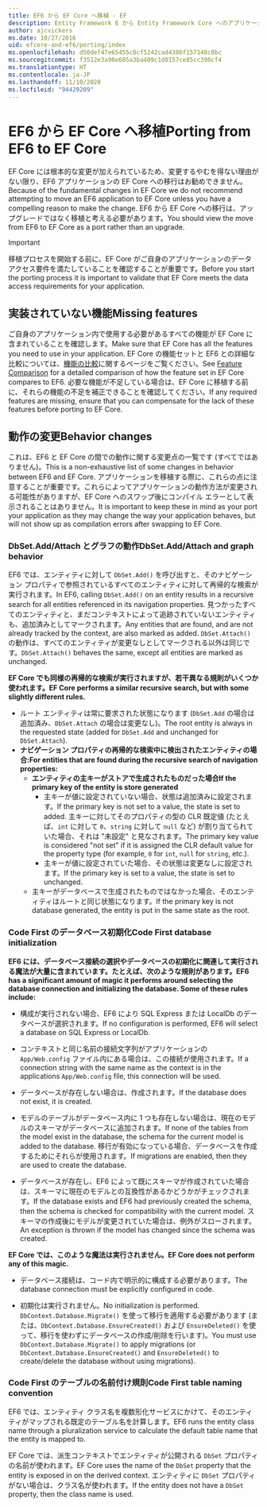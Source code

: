 ```yaml
---
title: EF6 から EF Core へ移植 - EF
description: Entity Framework 6 から Entity Framework Core へのアプリケーションの移植に関する一般的な情報
author: ajcvickers
ms.date: 10/27/2016
uid: efcore-and-ef6/porting/index
ms.openlocfilehash: d50def47e65455c8cf5242cad4386f157148c0bc
ms.sourcegitcommit: f3512e3a98e685a3ba409c1d0157ce85cc390cf4
ms.translationtype: HT
ms.contentlocale: ja-JP
ms.lasthandoff: 11/10/2020
ms.locfileid: "94429209"
---
```

# <a name="porting-from-ef6-to-ef-core"></a><span data-ttu-id="f47ed-103">EF6 から EF Core へ移植</span><span class="sxs-lookup"><span data-stu-id="f47ed-103">Porting from EF6 to EF Core</span></span>

<span data-ttu-id="f47ed-104">EF Core には根本的な変更が加えられているため、変更するやむを得ない理由がない限り、EF6 アプリケーションの EF Core への移行はお勧めできません。</span><span class="sxs-lookup"><span data-stu-id="f47ed-104">Because of the fundamental changes in EF Core we do not recommend attempting to move an EF6 application to EF Core unless you have a compelling reason to make the change.</span></span>
<span data-ttu-id="f47ed-105">EF6 から EF Core への移行は、アップグレードではなく移植と考える必要があります。</span><span class="sxs-lookup"><span data-stu-id="f47ed-105">You should view the move from EF6 to EF Core as a port rather than an upgrade.</span></span>

> [!IMPORTANT]
> <span data-ttu-id="f47ed-106">移植プロセスを開始する前に、EF Core がご自身のアプリケーションのデータ アクセス要件を満たしていることを確認することが重要です。</span><span class="sxs-lookup"><span data-stu-id="f47ed-106">Before you start the porting process it is important to validate that EF Core meets the data access requirements for your application.</span></span>

## <a name="missing-features"></a><span data-ttu-id="f47ed-107">実装されていない機能</span><span class="sxs-lookup"><span data-stu-id="f47ed-107">Missing features</span></span>

<span data-ttu-id="f47ed-108">ご自身のアプリケーション内で使用する必要があるすべての機能が EF Core に含まれていることを確認します。</span><span class="sxs-lookup"><span data-stu-id="f47ed-108">Make sure that EF Core has all the features you need to use in your application.</span></span> <span data-ttu-id="f47ed-109">EF Core の機能セットと EF6 との詳細な比較については、[機能の比較](xref:efcore-and-ef6/index)に関するページをご覧ください。</span><span class="sxs-lookup"><span data-stu-id="f47ed-109">See [Feature Comparison](xref:efcore-and-ef6/index) for a detailed comparison of how the feature set in EF Core compares to EF6.</span></span> <span data-ttu-id="f47ed-110">必要な機能が不足している場合は、EF Core に移植する前に、それらの機能の不足を補正できることを確認してください。</span><span class="sxs-lookup"><span data-stu-id="f47ed-110">If any required features are missing, ensure that you can compensate for the lack of these features before porting to EF Core.</span></span>

## <a name="behavior-changes"></a><span data-ttu-id="f47ed-111">動作の変更</span><span class="sxs-lookup"><span data-stu-id="f47ed-111">Behavior changes</span></span>

<span data-ttu-id="f47ed-112">これは、EF6 と EF Core の間での動作に関する変更点の一覧です (すべてではありません)。</span><span class="sxs-lookup"><span data-stu-id="f47ed-112">This is a non-exhaustive list of some changes in behavior between EF6 and EF Core.</span></span> <span data-ttu-id="f47ed-113">アプリケーションを移植する際に、これらの点に注意することが重要です。これらによってアプリケーションの動作方法が変更される可能性がありますが、EF Core へのスワップ後にコンパイル エラーとして表示されることはありません。</span><span class="sxs-lookup"><span data-stu-id="f47ed-113">It is important to keep these in mind as your port your application as they may change the way your application behaves, but will not show up as compilation errors after swapping to EF Core.</span></span>

### <a name="dbsetaddattach-and-graph-behavior"></a><span data-ttu-id="f47ed-114">DbSet.Add/Attach とグラフの動作</span><span class="sxs-lookup"><span data-stu-id="f47ed-114">DbSet.Add/Attach and graph behavior</span></span>

<span data-ttu-id="f47ed-115">EF6 では、エンティティに対して `DbSet.Add()` を呼び出すと、そのナビゲーション プロパティで参照されているすべてのエンティティに対して再帰的な検索が実行されます。</span><span class="sxs-lookup"><span data-stu-id="f47ed-115">In EF6, calling `DbSet.Add()` on an entity results in a recursive search for all entities referenced in its navigation properties.</span></span> <span data-ttu-id="f47ed-116">見つかったすべてのエンティティと、まだコンテキストによって追跡されていないエンティティも、追加済みとしてマークされます。</span><span class="sxs-lookup"><span data-stu-id="f47ed-116">Any entities that are found, and are not already tracked by the context, are also marked as added.</span></span> <span data-ttu-id="f47ed-117">`DbSet.Attach()` の動作は、すべてのエンティティが変更なしとしてマークされる以外は同じです。</span><span class="sxs-lookup"><span data-stu-id="f47ed-117">`DbSet.Attach()` behaves the same, except all entities are marked as unchanged.</span></span>

<span data-ttu-id="f47ed-118">**EF Core でも同様の再帰的な検索が実行されますが、若干異なる規則がいくつか使われます。**</span><span class="sxs-lookup"><span data-stu-id="f47ed-118">**EF Core performs a similar recursive search, but with some slightly different rules.**</span></span>

* <span data-ttu-id="f47ed-119">ルート エンティティは常に要求された状態になります (`DbSet.Add` の場合は追加済み、`DbSet.Attach` の場合は変更なし)。</span><span class="sxs-lookup"><span data-stu-id="f47ed-119">The root entity is always in the requested state (added for `DbSet.Add` and unchanged for `DbSet.Attach`).</span></span>
* <span data-ttu-id="f47ed-120">**ナビゲーション プロパティの再帰的な検索中に検出されたエンティティの場合:**</span><span class="sxs-lookup"><span data-stu-id="f47ed-120">**For entities that are found during the recursive search of navigation properties:**</span></span>
  * <span data-ttu-id="f47ed-121">**エンティティの主キーがストアで生成されたものだった場合**</span><span class="sxs-lookup"><span data-stu-id="f47ed-121">**If the primary key of the entity is store generated**</span></span>
    * <span data-ttu-id="f47ed-122">主キーが値に設定されていない場合、状態は追加済みに設定されます。</span><span class="sxs-lookup"><span data-stu-id="f47ed-122">If the primary key is not set to a value, the state is set to added.</span></span> <span data-ttu-id="f47ed-123">主キーに対してそのプロパティの型の CLR 既定値 (たとえば、`int` に対して `0`、`string` に対して `null` など) が割り当てられていた場合、それは "未設定" と見なされます。</span><span class="sxs-lookup"><span data-stu-id="f47ed-123">The primary key value is considered "not set" if it is assigned the CLR default value for the property type (for example, `0` for `int`, `null` for `string`, etc.).</span></span>
    * <span data-ttu-id="f47ed-124">主キーが値に設定されていた場合、その状態は変更なしに設定されます。</span><span class="sxs-lookup"><span data-stu-id="f47ed-124">If the primary key is set to a value, the state is set to unchanged.</span></span>
  * <span data-ttu-id="f47ed-125">主キーがデータベースで生成されたものではなかった場合、そのエンティティはルートと同じ状態になります。</span><span class="sxs-lookup"><span data-stu-id="f47ed-125">If the primary key is not database generated, the entity is put in the same state as the root.</span></span>

### <a name="code-first-database-initialization"></a><span data-ttu-id="f47ed-126">Code First のデータベース初期化</span><span class="sxs-lookup"><span data-stu-id="f47ed-126">Code First database initialization</span></span>

<span data-ttu-id="f47ed-127">**EF6 には、データベース接続の選択やデータベースの初期化に関連して実行される魔法が大量に含まれています。たとえば、次のような規則があります。**</span><span class="sxs-lookup"><span data-stu-id="f47ed-127">**EF6 has a significant amount of magic it performs around selecting the database connection and initializing the database. Some of these rules include:**</span></span>

* <span data-ttu-id="f47ed-128">構成が実行されない場合、EF6 により SQL Express または LocalDb のデータベースが選択されます。</span><span class="sxs-lookup"><span data-stu-id="f47ed-128">If no configuration is performed, EF6 will select a database on SQL Express or LocalDb.</span></span>

* <span data-ttu-id="f47ed-129">コンテキストと同じ名前の接続文字列がアプリケーションの `App/Web.config` ファイル内にある場合は、この接続が使用されます。</span><span class="sxs-lookup"><span data-stu-id="f47ed-129">If a connection string with the same name as the context is in the applications `App/Web.config` file, this connection will be used.</span></span>

* <span data-ttu-id="f47ed-130">データベースが存在しない場合は、作成されます。</span><span class="sxs-lookup"><span data-stu-id="f47ed-130">If the database does not exist, it is created.</span></span>

* <span data-ttu-id="f47ed-131">モデルのテーブルがデータベース内に 1 つも存在しない場合は、現在のモデルのスキーマがデータベースに追加されます。</span><span class="sxs-lookup"><span data-stu-id="f47ed-131">If none of the tables from the model exist in the database, the schema for the current model is added to the database.</span></span> <span data-ttu-id="f47ed-132">移行が有効になっている場合、データベースを作成するためにそれらが使用されます。</span><span class="sxs-lookup"><span data-stu-id="f47ed-132">If migrations are enabled, then they are used to create the database.</span></span>

* <span data-ttu-id="f47ed-133">データベースが存在し、EF6 によって既にスキーマが作成されていた場合は、スキーマに現在のモデルとの互換性があるかどうかがチェックされます。</span><span class="sxs-lookup"><span data-stu-id="f47ed-133">If the database exists and EF6 had previously created the schema, then the schema is checked for compatibility with the current model.</span></span> <span data-ttu-id="f47ed-134">スキーマの作成後にモデルが変更されていた場合は、例外がスローされます。</span><span class="sxs-lookup"><span data-stu-id="f47ed-134">An exception is thrown if the model has changed since the schema was created.</span></span>

<span data-ttu-id="f47ed-135">**EF Core では、このような魔法は実行されません。**</span><span class="sxs-lookup"><span data-stu-id="f47ed-135">**EF Core does not perform any of this magic.**</span></span>

* <span data-ttu-id="f47ed-136">データベース接続は、コード内で明示的に構成する必要があります。</span><span class="sxs-lookup"><span data-stu-id="f47ed-136">The database connection must be explicitly configured in code.</span></span>

* <span data-ttu-id="f47ed-137">初期化は実行されません。</span><span class="sxs-lookup"><span data-stu-id="f47ed-137">No initialization is performed.</span></span> <span data-ttu-id="f47ed-138">`DbContext.Database.Migrate()` を使って移行を適用する必要があります (または、`DbContext.Database.EnsureCreated()` および `EnsureDeleted()` を使って、移行を使わずにデータベースの作成/削除を行います)。</span><span class="sxs-lookup"><span data-stu-id="f47ed-138">You must use `DbContext.Database.Migrate()` to apply migrations (or `DbContext.Database.EnsureCreated()` and `EnsureDeleted()` to create/delete the database without using migrations).</span></span>

### <a name="code-first-table-naming-convention"></a><span data-ttu-id="f47ed-139">Code First のテーブルの名前付け規則</span><span class="sxs-lookup"><span data-stu-id="f47ed-139">Code First table naming convention</span></span>

<span data-ttu-id="f47ed-140">EF6 では、エンティティ クラス名を複数形化サービスにかけて、そのエンティティがマップされる既定のテーブル名を計算します。</span><span class="sxs-lookup"><span data-stu-id="f47ed-140">EF6 runs the entity class name through a pluralization service to calculate the default table name that the entity is mapped to.</span></span>

<span data-ttu-id="f47ed-141">EF Core では、派生コンテキストでエンティティが公開される `DbSet` プロパティの名前が使われます。</span><span class="sxs-lookup"><span data-stu-id="f47ed-141">EF Core uses the name of the `DbSet` property that the entity is exposed in on the derived context.</span></span> <span data-ttu-id="f47ed-142">エンティティに `DbSet` プロパティがない場合は、クラス名が使われます。</span><span class="sxs-lookup"><span data-stu-id="f47ed-142">If the entity does not have a `DbSet` property, then the class name is used.</span></span>
